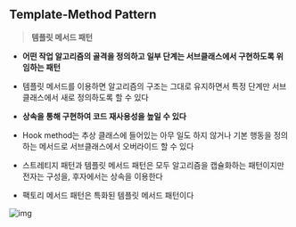 ## Template-Method Pattern



> **템플릿 메서드 패턴**

- **어떤 작업 알고리즘의 골격을 정의하고 일부 단계는 서브클래스에서 구현하도록 위임하는 패턴**

- 템플릿 메서드를 이용하면 알고리즘의 구조는 그대로 유지하면서 특정 단계만 서브클래스에서 새로 정의하도록 할 수 있다

- **상속을 통해 구현하여 코드 재사용성을 높일 수 있다**
- Hook method는 추상 클래스에 들어있는 아무 일도 하지 않거나 기본 행동을 정의하는 메서드로 서브클래스에서 오버라이드 할 수 있다
- 스트레티지 패턴과 템플릿 메서드 패턴은 모두 알고리즘을 캡슐화하는 패턴이지만 전자는 구성을, 후자에서는 상속을 이용한다
- 팩토리 메서드 패턴은 특화된 템플릿 메서드 패턴이다



![img](https://t1.daumcdn.net/cfile/tistory/2701E94F5762A6B324)